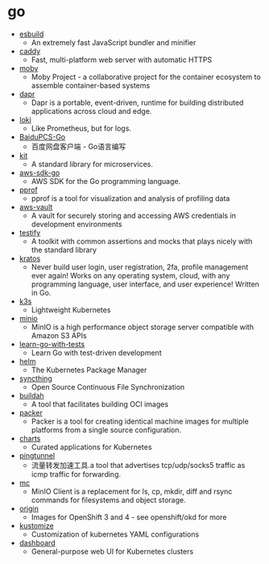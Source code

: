 # go
- [esbuild](https://github.com/evanw/esbuild)
  - An extremely fast JavaScript bundler and minifier
- [caddy](https://github.com/caddyserver/caddy)
  - Fast, multi-platform web server with automatic HTTPS
- [moby](https://github.com/moby/moby)
  - Moby Project - a collaborative project for the container ecosystem to assemble container-based systems
- [dapr](https://github.com/dapr/dapr)
  - Dapr is a portable, event-driven, runtime for building distributed applications across cloud and edge.
- [loki](https://github.com/grafana/loki)
  - Like Prometheus, but for logs.
- [BaiduPCS-Go](https://github.com/iikira/BaiduPCS-Go)
  - 百度网盘客户端 - Go语言编写
- [kit](https://github.com/go-kit/kit)
  - A standard library for microservices.
- [aws-sdk-go](https://github.com/aws/aws-sdk-go)
  - AWS SDK for the Go programming language.
- [pprof](https://github.com/google/pprof)
  - pprof is a tool for visualization and analysis of profiling data
- [aws-vault](https://github.com/99designs/aws-vault)
  - A vault for securely storing and accessing AWS credentials in development environments
- [testify](https://github.com/stretchr/testify)
  - A toolkit with common assertions and mocks that plays nicely with the standard library
- [kratos](https://github.com/ory/kratos)
  - Never build user login, user registration, 2fa, profile management ever again! Works on any operating system, cloud, with any programming language, user interface, and user experience! Written in Go.
- [k3s](https://github.com/rancher/k3s)
  - Lightweight Kubernetes
- [minio](https://github.com/minio/minio)
  - MinIO is a high performance object storage server compatible with Amazon S3 APIs
- [learn-go-with-tests](https://github.com/quii/learn-go-with-tests)
  - Learn Go with test-driven development
- [helm](https://github.com/helm/helm)
  - The Kubernetes Package Manager
- [syncthing](https://github.com/syncthing/syncthing)
  - Open Source Continuous File Synchronization
- [buildah](https://github.com/containers/buildah)
  - A tool that facilitates building OCI images
- [packer](https://github.com/hashicorp/packer)
  - Packer is a tool for creating identical machine images for multiple platforms from a single source configuration.
- [charts](https://github.com/helm/charts)
  - Curated applications for Kubernetes
- [pingtunnel](https://github.com/esrrhs/pingtunnel)
  - 流量转发加速工具.a tool that advertises tcp/udp/socks5 traffic as icmp traffic for forwarding.
- [mc](https://github.com/minio/mc)
  - MinIO Client is a replacement for ls, cp, mkdir, diff and rsync commands for filesystems and object storage.
- [origin](https://github.com/openshift/origin)
  - Images for OpenShift 3 and 4 - see openshift/okd for more
- [kustomize](https://github.com/kubernetes-sigs/kustomize)
  - Customization of kubernetes YAML configurations
- [dashboard](https://github.com/kubernetes/dashboard)
  - General-purpose web UI for Kubernetes clusters

